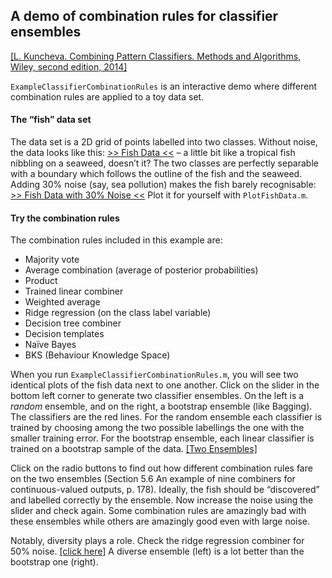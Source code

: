 ## A demo of combination rules for classifier ensembles 

[[L. Kuncheva. Combining Pattern Classifiers. Methods and Algorithms, 
Wiley, second edition, 
2014]](http://eu.wiley.com/WileyCDA/WileyTitle/productCd-1118315235.html)

`ExampleClassifierCombinationRules` is an interactive demo 
where different combination rules are applied to a toy data set. 

#### The “fish” data set

The data set is a 2D grid of points labelled into two classes. 
Without noise, the data looks like this: [>> Fish Data <<](FishDataNoNoise.png) 
– a little bit like a tropical fish nibbling on a seaweed, doesn’t it? 
The two classes are perfectly separable with a boundary which follows the 
outline of the fish and the seaweed. Adding 30% noise (say, sea pollution) 
makes the fish barely recognisable: 
[>> Fish Data with 30% Noise <<](FishDataNoise30.png)
Plot it for yourself with `PlotFishData.m`.

#### Try the combination rules

The combination rules included in this example are:
- Majority vote
- Average combination (average of posterior probabilities)
- Product
- Trained linear combiner
- Weighted average
- Ridge regression (on the class label variable)
- Decision tree combiner
- Decision templates
- Naïve Bayes
- BKS (Behaviour Knowledge Space)



When you run `ExampleClassifierCombinationRules.m`, you will see two identical 
plots of the fish data next to one another. Click on the slider in the bottom 
left corner to generate two classifier ensembles. On the left is a _random_ 
ensemble, and on the right, a bootstrap ensemble (like Bagging). The 
classifiers are the red lines. For the random ensemble each classifier is 
trained by choosing among the two possible labellings the one with the smaller 
training error. For the bootstrap ensemble, each linear classifier is trained 
on a bootstrap sample of the data. [[Two Ensembles]](TwoEnsembleView.png)

Click on the radio buttons to find out how different combination rules fare 
on the two ensembles (Section 5.6 An example of nine combiners for 
continuous-valued outputs, p. 178). Ideally, the fish should be “discovered” 
and labelled correctly by the ensemble. Now increase the noise using the 
slider and check again. Some combination rules are amazingly bad with these 
ensembles while others are amazingly good even with large noise. 

Notably, diversity plays a role. Check the ridge regression combiner for 
50% noise. [[click here]](TwoEnsemblesRidge50.png) A diverse ensemble 
(left) is a lot better than the bootstrap one (right).

